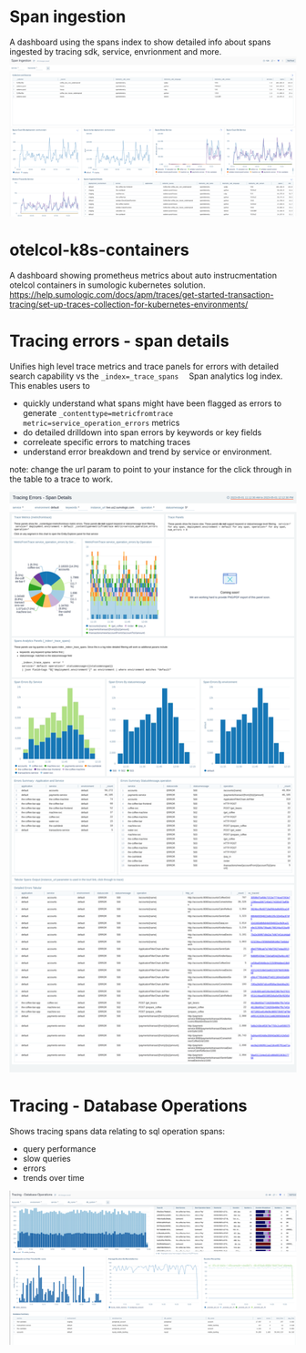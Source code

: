 # Span ingestion
A dashboard using the spans index to show detailed info about spans ingested by tracing sdk, service, envrionment and more.
![](span.ingestion.png)

# otelcol-k8s-containers
A dashboard showing prometheus metrics about auto instrucmentation otelcol containers in sumologic kubernetes solution.
https://help.sumologic.com/docs/apm/traces/get-started-transaction-tracing/set-up-traces-collection-for-kubernetes-environments/

# Tracing errors - span details
Unifies high level trace metrics and trace panels for errors with detailed search capability vs the ```_index=_trace_spans  ``` Span analytics log index.
This enables users to 
- quickly understand what spans might have been flagged as errors to generate ```_contenttype=metricfromtrace metric=service_operation_errors```  metrics
- do detailed drilldown into span errors by keywords or key fields
- correleate specific errors to matching traces
- understand error breakdown and trend by service or environment.

note: change the url param to point to your instance for the click through in the table to a trace to work.

![](Tracing%20Errors%20-%20Span%20Details.png)

# Tracing - Database Operations
Shows tracing spans data relating to sql operation spans:
- query performance
- slow queries
- errors
- trends over time

![](tracing.db.operations.png)